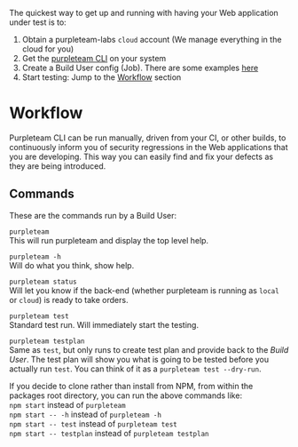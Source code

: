 The quickest way to get up and running with having your Web application under test is to:

1. Obtain a purpleteam-labs `cloud` account (We manage everything in the cloud for you)
2. Get the [purpleteam CLI](https://gitlab.com/purpleteam-labs/purpleteam) on your system
3. Create a Build User config (Job). There are some examples [here](https://gitlab.com/purpleteam-labs/purpleteam/-/tree/master/testResources/jobs)
4. Start testing: Jump to the [Workflow](#workflow) section

# Workflow

Purpleteam CLI can be run manually, driven from your CI, or other builds, to continuously inform you of security regressions in the Web applications that you are developing. This way you can easily find and fix your defects as they are being introduced.

## Commands

These are the commands run by a Build User:

`purpleteam`  
This will run purpleteam and display the top level help.

`purpleteam -h`  
Will do what you think, show help.

`purpleteam status`  
Will let you know if the back-end (whether purpleteam is running as `local` or `cloud`) is ready to take orders.

`purpleteam test`  
Standard test run. Will immediately start the testing.

`purpleteam testplan`  
Same as `test`, but only runs to create test plan and provide back to the _Build User_. The test plan will show you what is going to be tested before you actually run `test`. You can think of it as a `purpleteam test --dry-run`.

If you decide to clone rather than install from NPM, from within the packages root directory, you can run the above commands like:  
`npm start` instead of `purpleteam`  
`npm start -- -h` instead of `purpleteam -h`  
`npm start -- test` instead of `purpleteam test`  
`npm start -- testplan` instead of `purpleteam testplan`


